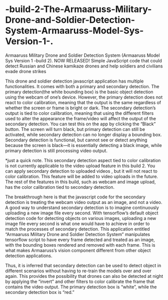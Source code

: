 # -build-2-The-Armaaruss-Military-Drone-and-Soldier-Detection-System-Armaaruss-Model-Sys-Version-1-.
Armaaruss Military Drone and Soldier Detection System (Armaaruss Model Sys Version 1 -build 2). NOW RELEASED! Simple JavaScript code that could detect Russian and Chinese kamikaze drones and help soldiers and civilians evade drone strikes

This drone and soldier detection javascript application has multiple functionalities. It comes with both a primary and secondary detection. The primary detection(the white bounding box) is the basic object detection using the webcam of one’s device. However, the primary detection does not react to color calibration, meaning that the output is the same regardless of whether the screen or frame is bright or dark. The secondary detection’s output is tied to color calibration, meaning that using the different filters used to alter the appearance the frame/video will affect the output of the secondary detection.  You can test this on the app by clicking the “Black” button. The screen will turn black, but primary detection can still be activated, while secondary detection can no longer display a bounding box. Secondary detection is functional, but cannot see or detect anything because the screen is black—it is essentially detecting a black image, while primary detection is still processing video output. 

*just a quick note. This secondary detection aspect tied to color calibration is not currently applicable to the video upload feature in this build 2. You can apply secondary detection to uploaded videos , but it will not react to color calibration. This feature will be added to video uploads in the future. The rest of the features in this build, such as webcam and image upload, has the color calibration tied to secondary detection. 

The breakthrough here is that the javascript code for the secondary detection is treating the webcam video output as an image, and not a video. A good way to understand secondary detection is to imagine continuously uploading a new image file every second. With tensorflow’s default object detection code for detecting objects on various images, uploading a new image file every second is what one would have to achieve in order to match the processes of secondary detection. This application entitled “Armaaruss Military Drone and Soldier Detection System” manipulates tensorflow script to have every frame detected and treated as an image, with the bounding boxes rendered and removed with each frame. This is what makes Armaaruss’s vision component different from other object detection applications.

Thus, it is inferred that secondary detection can be used to detect object in different scenarios without having to re-train the models over and over again. This provides the possibility that drones can also be detected at night by applying the “invert” and other filters to color calibrate the frame that contains the video output. The primary detection box is “white”, while the secondary detection box is “red.” 
